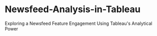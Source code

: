 # Newsfeed-Analysis-in-Tableau
Exploring a Newsfeed Feature Engagement Using Tableau's Analytical Power
